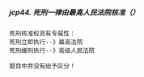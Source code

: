 ##### jcp44. 死刑一律由最高人民法院核准（）
    死刑核准权具有专属性：
    死刑立即执行--》最高法院
    死刑缓刑执行--》高级人民法院
    
    题目中并没有给予区分！
